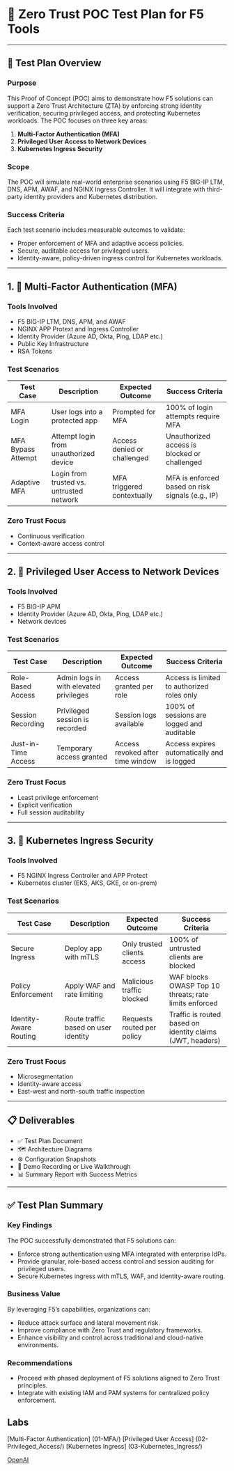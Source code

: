 # 🔐 Zero Trust POC Test Plan for F5 Tools

---

## 🧭 Test Plan Overview

### Purpose
This Proof of Concept (POC) aims to demonstrate how F5 solutions can support a Zero Trust Architecture (ZTA) by enforcing strong identity verification, securing privileged access, and protecting Kubernetes workloads. The POC focuses on three key areas:

1. **Multi-Factor Authentication (MFA)**
2. **Privileged User Access to Network Devices**
3. **Kubernetes Ingress Security**

### Scope
The POC will simulate real-world enterprise scenarios using F5 BIG-IP LTM, DNS, APM, AWAF, and NGINX Ingress Controller. It will integrate with third-party identity providers and Kubernetes distribution.

### Success Criteria
Each test scenario includes measurable outcomes to validate:
- Proper enforcement of MFA and adaptive access policies.
- Secure, auditable access for privileged users.
- Identity-aware, policy-driven ingress control for Kubernetes workloads.

---

## 1. 🔐 Multi-Factor Authentication (MFA)

### Tools Involved
- F5 BIG-IP LTM, DNS, APM, and AWAF
- NGINX APP Protext and Ingress Controller
- Identity Provider (Azure AD, Okta, Ping, LDAP etc.)
- Public Key Infrastructure
- RSA Tokens

### Test Scenarios

| Test Case           | Description                                 | Expected Outcome                  | Success Criteria                                  |
|---------------------|---------------------------------------------|-----------------------------------|---------------------------------------------------|
| MFA Login           | User logs into a protected app              | Prompted for MFA                  | 100% of login attempts require MFA                |
| MFA Bypass Attempt  | Attempt login from unauthorized device      | Access denied or challenged       | Unauthorized access is blocked or challenged      |
| Adaptive MFA        | Login from trusted vs. untrusted network    | MFA triggered contextually        | MFA is enforced based on risk signals (e.g., IP)  |

### Zero Trust Focus
- Continuous verification
- Context-aware access control

---

## 2. 🔐 Privileged User Access to Network Devices

### Tools Involved
- F5 BIG-IP APM
- Identity Provider (Azure AD, Okta, Ping, LDAP etc.)
- Network devices

### Test Scenarios

| Test Case           | Description                                 | Expected Outcome                  | Success Criteria                                  |
|---------------------|---------------------------------------------|-----------------------------------|---------------------------------------------------|
| Role-Based Access   | Admin logs in with elevated privileges      | Access granted per role           | Access is limited to authorized roles only        |
| Session Recording   | Privileged session is recorded              | Session logs available            | 100% of sessions are logged and auditable         |
| Just-in-Time Access | Temporary access granted                    | Access revoked after time window  | Access expires automatically and is logged        |

### Zero Trust Focus
- Least privilege enforcement
- Explicit verification
- Full session auditability

---

## 3. 🔐 Kubernetes Ingress Security

### Tools Involved
- F5 NGINX Ingress Controller and APP Protect
- Kubernetes cluster (EKS, AKS, GKE, or on-prem)

### Test Scenarios

| Test Case             | Description                                 | Expected Outcome                  | Success Criteria                                                  |
|-----------------------|---------------------------------------------|-----------------------------------|-------------------------------------------------------------------|
| Secure Ingress        | Deploy app with mTLS                        | Only trusted clients access       | 100% of untrusted clients are blocked                             |
| Policy Enforcement    | Apply WAF and rate limiting                 | Malicious traffic blocked         | WAF blocks OWASP Top 10 threats; rate limits enforced             |
| Identity-Aware Routing| Route traffic based on user identity        | Requests routed per policy        | Traffic is routed based on identity claims (JWT, headers)         |

### Zero Trust Focus
- Microsegmentation
- Identity-aware access
- East-west and north-south traffic inspection

---

## 📋 Deliverables

- ✅ Test Plan Document
- 🗺️ Architecture Diagrams
- ⚙️ Configuration Snapshots
- 🎥 Demo Recording or Live Walkthrough
- 📊 Summary Report with Success Metrics

---

## ✅ Test Plan Summary

### Key Findings
The POC successfully demonstrated that F5 solutions can:
- Enforce strong authentication using MFA integrated with enterprise IdPs.
- Provide granular, role-based access control and session auditing for privileged users.
- Secure Kubernetes ingress with mTLS, WAF, and identity-aware routing.

### Business Value
By leveraging F5’s capabilities, organizations can:
- Reduce attack surface and lateral movement risk.
- Improve compliance with Zero Trust and regulatory frameworks.
- Enhance visibility and control across traditional and cloud-native environments.

### Recommendations
- Proceed with phased deployment of F5 solutions aligned to Zero Trust principles.
- Integrate with existing IAM and PAM systems for centralized policy enforcement.


## Labs
[Multi-Factor Authentication] (01-MFA/)
[Privileged User Access] (02-Privileged_Access/)
[Kubernetes Ingress] (03-Kubernetes_Ingress/)


[OpenAI](https://www.openai.com)
